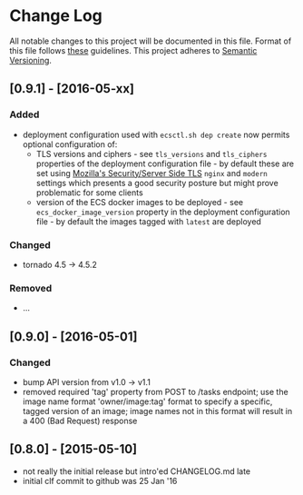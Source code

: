 # Change Log

All notable changes to this project will be documented in this file.
Format of this file follows [these](http://keepachangelog.com/) guidelines.
This project adheres to [Semantic Versioning](http://semver.org/).

## [0.9.1] - [2016-05-xx]

### Added

- deployment configuration used with ```ecsctl.sh dep create``` now permits
  optional configuration of:
    - TLS versions and ciphers - see ```tls_versions``` and ```tls_ciphers```
      properties of the deployment configuration file - by default these 
      are set using [Mozilla's Security/Server Side TLS](https://wiki.mozilla.org/Security/Server_Side_TLS)
      ```nginx``` and ```modern``` settings which presents a good security
      posture but might prove problematic for some clients
    - version of the ECS docker images to be deployed - see
      ```ecs_docker_image_version``` property in the deployment configuration
      file - by default the images tagged with ```latest``` are deployed

### Changed

- tornado 4.5 -> 4.5.2

### Removed

- ...

## [0.9.0] - [2016-05-01]

### Changed

- bump API version from v1.0 -> v1.1
- removed required 'tag' property from POST to /tasks endpoint; use the
  image name format 'owner/image:tag' format to specify a specific, tagged
  version of an image; image names not in this format will result in a
  400 (Bad Request) response

## [0.8.0] - [2015-05-10]

- not really the initial release but intro'ed CHANGELOG.md late
- initial clf commit to github was 25 Jan '16
